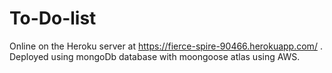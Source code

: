 # To-Do-list

Online on the Heroku server at https://fierce-spire-90466.herokuapp.com/ . Deployed using mongoDb database with moongoose atlas using AWS.
